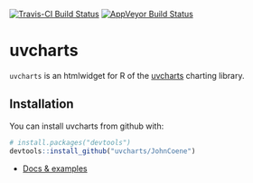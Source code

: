 [![Travis-CI Build Status](https://travis-ci.org/JohnCoene/uvcharts.svg?branch=master)](https://travis-ci.org/JohnCoene/uvcharts)
[![AppVeyor Build Status](https://ci.appveyor.com/api/projects/status/github/JohnCoene/uvcharts?branch=master&svg=true)](https://ci.appveyor.com/project/JohnCoene/uvcharts)

# uvcharts

`uvcharts` is an htmlwidget for R of the [uvcharts](http://imaginea.github.io/uvCharts) charting library.

## Installation

You can install uvcharts from github with:

```R
# install.packages("devtools")
devtools::install_github("uvcharts/JohnCoene")
```

* [Docs & examples](#)
